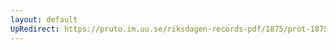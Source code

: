 ```yaml
---
layout: default
UpRedirect: https://pruto.im.uu.se/riksdagen-records-pdf/1875/prot-1875--fk--039.pdf
---
```

